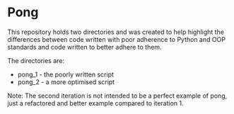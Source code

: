 # Pong

This repository holds two directories and was created to help highlight the differences between code written with poor adherence to Python and OOP standards and code written to better adhere to them.

The directories are:

* pong_1 - the poorly written script
* pong_2 - a more optimised script

Note: The second iteration is not intended to be a perfect example of pong, just a refactored and better example compared to iteration 1.
